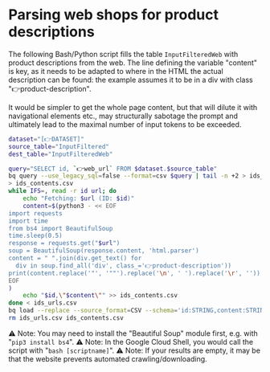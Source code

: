 <!--
Copyright 2024 Google LLC

Licensed under the Apache License, Version 2.0 (the "License");
you may not use this file except in compliance with the License.
You may obtain a copy of the License at

      http://www.apache.org/licenses/LICENSE-2.0

Unless required by applicable law or agreed to in writing, software
distributed under the License is distributed on an "AS IS" BASIS,
WITHOUT WARRANTIES OR CONDITIONS OF ANY KIND, either express or implied.
See the License for the specific language governing permissions and
limitations under the License.
-->

# Parsing web shops for product descriptions

The following Bash/Python script fills the table `InputFilteredWeb` with product descriptions from the web. The line defining the variable "content" is key, as it needs to be adapted to where in the HTML the actual description can be found: the example assumes it to be in a div with class "👉product-description".

It would be simpler to get the whole page content, but that will dilute it with navigational elements etc., may structurally sabotage the prompt and ultimately lead to the maximal number of input tokens to be exceeded.

```bash
dataset="[👉DATASET]"
source_table="InputFiltered"
dest_table="InputFilteredWeb"

query="SELECT id, `👉web_url` FROM $dataset.$source_table"
bq query --use_legacy_sql=false --format=csv $query | tail -n +2 > ids_urls.csv
> ids_contents.csv
while IFS=, read -r id url; do
    echo "Fetching: $url (ID: $id)"
    content=$(python3 - << EOF
import requests
import time
from bs4 import BeautifulSoup
time.sleep(0.5)
response = requests.get("$url")
soup = BeautifulSoup(response.content, 'html.parser')
content = " ".join(div.get_text() for
  div in soup.find_all('div', class_='👉product-description'))
print(content.replace('"', '""').replace('\n', ' ').replace('\r', ''))
EOF
)
    echo "$id,\"$content\"" >> ids_contents.csv
done < ids_urls.csv
bq load --replace --source_format=CSV --schema='id:STRING,content:STRING' $dataset.$dest_table ids_contents.csv
rm ids_urls.csv ids_contents.csv
```

⚠️ Note: You may need to install the "Beautiful Soup" module first, e.g. with "`pip3 install bs4`".
⚠️ Note: In the Google Cloud Shell, you would call the script with "`bash [scriptname]`".
⚠️ Note: If your results are empty, it may be that the website prevents automated crawling/downloading.
